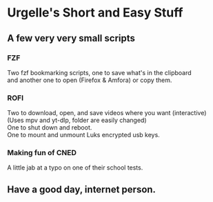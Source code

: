 # Urgelle's Short and Easy Stuff

## A few very very small scripts  
### FZF  
Two fzf bookmarking scripts, one to save what's in the clipboard    
and another one to open (Firefox & Amfora) or copy them.  

### ROFI  
Two to download, open, and save videos where you want (interactive)  
(Uses mpv and yt-dlp, folder are easily changed)  
One to shut down and reboot.  
One to mount and unmount Luks encrypted usb keys.

### Making fun of CNED
A little jab at a typo on one of their school tests.

## Have a good day, internet person.
